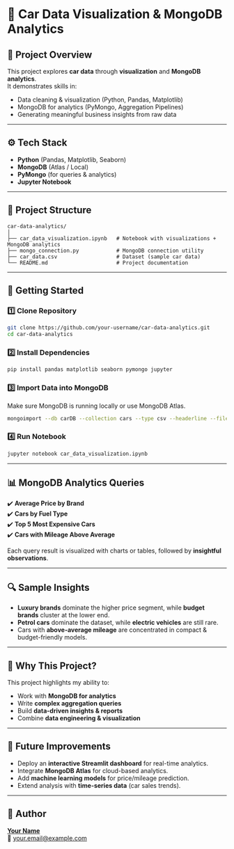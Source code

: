 # 🚗 Car Data Visualization & MongoDB Analytics  

## 📌 Project Overview  
This project explores **car data** through **visualization** and **MongoDB analytics**.  
It demonstrates skills in:  
- Data cleaning & visualization (Python, Pandas, Matplotlib)  
- MongoDB for analytics (PyMongo, Aggregation Pipelines)  
- Generating meaningful business insights from raw data  

---

## ⚙️ Tech Stack  
- **Python** (Pandas, Matplotlib, Seaborn)  
- **MongoDB** (Atlas / Local)  
- **PyMongo** (for queries & analytics)  
- **Jupyter Notebook**  

---

## 📂 Project Structure  
```
car-data-analytics/
│
├── car_data_visualization.ipynb   # Notebook with visualizations + MongoDB analytics
├── mongo_connection.py            # MongoDB connection utility
├── car_data.csv                   # Dataset (sample car data)
└── README.md                      # Project documentation
```

---

## 🚀 Getting Started  

### 1️⃣ Clone Repository
```bash
git clone https://github.com/your-username/car-data-analytics.git
cd car-data-analytics
```

### 2️⃣ Install Dependencies
```bash
pip install pandas matplotlib seaborn pymongo jupyter
```

### 3️⃣ Import Data into MongoDB  
Make sure MongoDB is running locally or use MongoDB Atlas.  

```bash
mongoimport --db carDB --collection cars --type csv --headerline --file car_data.csv
```

### 4️⃣ Run Notebook  
```bash
jupyter notebook car_data_visualization.ipynb
```

---

## 📊 MongoDB Analytics Queries  
✔️ **Average Price by Brand**  
✔️ **Cars by Fuel Type**  
✔️ **Top 5 Most Expensive Cars**  
✔️ **Cars with Mileage Above Average**  

Each query result is visualized with charts or tables, followed by **insightful observations**.  

---

## 🔍 Sample Insights  
- **Luxury brands** dominate the higher price segment, while **budget brands** cluster at the lower end.  
- **Petrol cars** dominate the dataset, while **electric vehicles** are still rare.  
- Cars with **above-average mileage** are concentrated in compact & budget-friendly models.  

---

## 🌟 Why This Project?  
This project highlights my ability to:  
- Work with **MongoDB for analytics**  
- Write **complex aggregation queries**  
- Build **data-driven insights & reports**  
- Combine **data engineering & visualization**  

---

## 🔮 Future Improvements  
- Deploy an **interactive Streamlit dashboard** for real-time analytics.  
- Integrate **MongoDB Atlas** for cloud-based analytics.  
- Add **machine learning models** for price/mileage prediction.  
- Extend analysis with **time-series data** (car sales trends).  

---

## 👤 Author  
**[Your Name](https://github.com/your-username)**  
📧 your.email@example.com  
